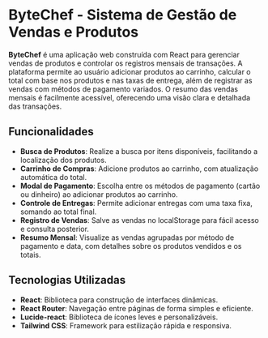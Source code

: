 # ByteChef - Sistema de Gestão de Vendas e Produtos

**ByteChef** é uma aplicação web construída com React para gerenciar vendas de produtos e controlar os registros mensais de transações. A plataforma permite ao usuário adicionar produtos ao carrinho, calcular o total com base nos produtos e nas taxas de entrega, além de registrar as vendas com métodos de pagamento variados. O resumo das vendas mensais é facilmente acessível, oferecendo uma visão clara e detalhada das transações.

## Funcionalidades

- **Busca de Produtos**: Realize a busca por itens disponíveis, facilitando a localização dos produtos.
- **Carrinho de Compras**: Adicione produtos ao carrinho, com atualização automática do total.
- **Modal de Pagamento**: Escolha entre os métodos de pagamento (cartão ou dinheiro) ao adicionar produtos ao carrinho.
- **Controle de Entregas**: Permite adicionar entregas com uma taxa fixa, somando ao total final.
- **Registro de Vendas**: Salve as vendas no localStorage para fácil acesso e consulta posterior.
- **Resumo Mensal**: Visualize as vendas agrupadas por método de pagamento e data, com detalhes sobre os produtos vendidos e os totais.

## Tecnologias Utilizadas

- **React**: Biblioteca para construção de interfaces dinâmicas.
- **React Router**: Navegação entre páginas de forma simples e eficiente.
- **Lucide-react**: Biblioteca de ícones leves e personalizáveis.
- **Tailwind CSS**: Framework para estilização rápida e responsiva.